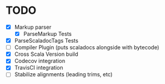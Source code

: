 # TODO

- [x] Markup parser
    - [x] ParseMarkup Tests
- [x] ParseScaladocTags Tests
- [ ] Compiler Plugin (puts scaladocs alongside with bytecode)
- [x] Cross Scala Version build
- [x] Codecov integration
- [x] TravisCI integration
- [ ] Stabilize alignments (leading trims, etc)